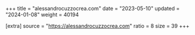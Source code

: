 +++
title = "alessandrocuzzocrea.com"
date = "2023-05-10"
updated = "2024-01-08"
weight = 40194

[extra]
source = "https://alessandrocuzzocrea.com"
ratio = 8
size = 39
+++
